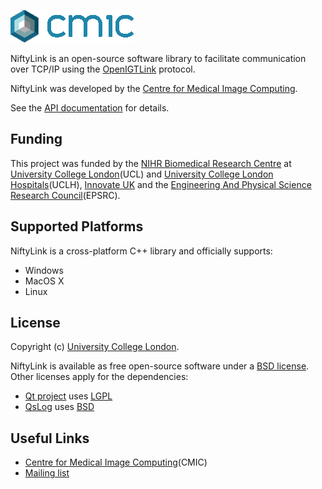 ![CMIC logo][logo]

NiftyLink is an open-source software library to facilitate
communication over TCP/IP using the [OpenIGTLink][openigtlink] protocol.

NiftyLink was developed by the [Centre for Medical Image Computing][cmic].

See the [API documentation][api] for details.

Funding
-------------

This project was funded by the [NIHR Biomedical
Research Centre][nihr] at [University College London][ucl](UCL) and
[University College London Hospitals][uclh](UCLH), 
[Innovate UK][innovateuk] and the [Engineering And
Physical Science Research Council][epsrc](EPSRC).

Supported Platforms
-----------------------------

NiftyLink is a cross-platform C++ library and officially supports:

 - Windows
 - MacOS X
 - Linux

License
-----------

Copyright (c) [University College London][ucl].

NiftyLink is available as free open-source software under a [BSD license][license].
Other licenses apply for the dependencies:

 - [Qt project][qt] uses [LGPL][qt-lgpl]
 - [QsLog][qslog] uses [BSD][qslog-bsd]

Useful Links
------------------

 - [Centre for Medical Image Computing][cmic](CMIC)
 - [Mailing list][mailinglist]

[logo]: https://github.com/NifTK/NiftyLink/blob/master/Doc/Images/NiftyLinkLogo.png
[license]: https://github.com/NifTK/NiftyLink/blob/master/LICENSE.txt
[openigtlink]: http://openigtlink.org
[cmic]: http://cmic.cs.ucl.ac.uk
[ucl]: http://www.ucl.ac.uk
[qt]: http://qt-project.org
[qt-lgpl]: http://qt-project.org/products/licensing
[qslog]: https://bitbucket.org/razvanpetru/qt-components/wiki/QsLog
[qslog-bsd]: http://opensource.org/licenses/BSD-3-Clause
[nihr]: http://www.nihr.ac.uk/research
[uclh]: http://www.uclh.nhs.uk
[innovateuk]: https://www.innovateuk.org
[epsrc]: http://www.epsrc.ac.uk
[mailinglist]: https://www.mailinglists.ucl.ac.uk/mailman/listinfo/niftk-users
[api]: http://cmic.cs.ucl.ac.uk/platform/niftk/current/NiftyLink/index.html
